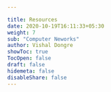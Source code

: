 ```yaml
---

title: Resources
date: 2020-10-19T16:11:33+05:30
weight: 7
sub: "Computer Neworks"
author: Vishal Dongre
showToc: true
TocOpen: false
draft: false
hidemeta: false
disableShare: false
---
```


